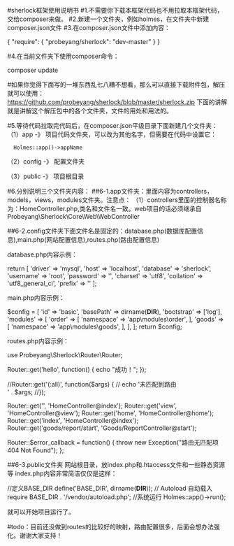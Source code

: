 #sherlock框架使用说明书
#1.不需要你下载本框架代码也不用拉取本框架代码，交给composer来做。
#2.新建一个文件夹，例如holmes，在文件夹中新建composer.json文件
#3.在composer.json文件中添加内容：

{
    "require": {
        "probeyang/sherlock": "dev-master"
    }
}
  
#4.在当前文件夹下使用composer命令：

composer update
 
#如果你觉得下面写的一堆东西乱七八糟不想看，那么可以直接下载附件包，解压就可以使用：
https://github.com/probeyang/sherlock/blob/master/sherlock.zip
下面的讲解就是讲解这个解压包中的各个文件夹，文件的用处和用法的。
 
#5.等待代码拉取完代码后，在composer.json平级目录下面新建几个文件夹：
  （1）app -》 项目代码文件夹，可以改为其他名字，但需要在代码中设置它：
  
      Holmes::app()->appName
      
  （2）config -》 配置文件夹
  
  （3）public -》 项目根目录
  
#6.分别说明三个文件夹内容：
 ##6-1.app文件夹：里面内容为controllers，models，views，modules文件夹。注意点：
 （1）controllers里面的控制器名称为：HomeController.php,类名和文件名一致。web项目的话必须继承自Probeyang\Sherlock\Core\Web\WebController
 
 ##6-2.config文件夹下面文件名是固定的：database.php(数据库配置信息),main.php(网站配置信息),routes.php(路由配置信息)

database.php内容示例：

return [
    'driver' => 'mysql',
    'host' => 'localhost',
    'database' => 'sherlock',
    'username' => 'root',
    'password' => '',
    'charset' => 'utf8',
    'collation' => 'utf8_general_ci',
    'prefix' => ''
];

main.php内容示例：

$config = [
    'id' => 'basic',
    'basePath' => dirname(__DIR__),
    'bootstrap' => ['log'],
    'modules' => [
        'order' => [
            'namespace' => 'app\modules\order',
        ],
        'goods' => [
            'namespace' => 'app\modules\goods',
        ],
    ],
];
return $config;

routes.php内容示例：

use Probeyang\Sherlock\Router\Router;

Router::get('hello', function() {
    echo "成功！";
});

//Router::get('(:all)', function($args) {
//    echo '未匹配到路由<br>' . $args;
//});

Router::get('', 'HomeController@index');
Router::get('view', 'HomeController@view');
Router::get('home', 'HomeController@home');
Router::get('index', 'HomeController@index');
Router::get('goods/report/start', 'Goods/ReportController@start');

Router::$error_callback = function() {
    throw new Exception("路由无匹配项 404 Not Found");
};

 ##6-3.public文件夹
网站根目录，放index.php和.htaccess文件和一些静态资源等
index.php内容非常简洁仅仅是这样：

//定义BASE_DIR
define('BASE_DIR', dirname(__DIR__));
// Autoload 自动载入
require BASE_DIR . '/vendor/autoload.php';
//系统运行
Holmes::app()->run();

就可以开始项目运行了。


#todo：目前还没做到routes的比较好的映射，路由配置很多，后面会想办法强化。谢谢大家支持！
